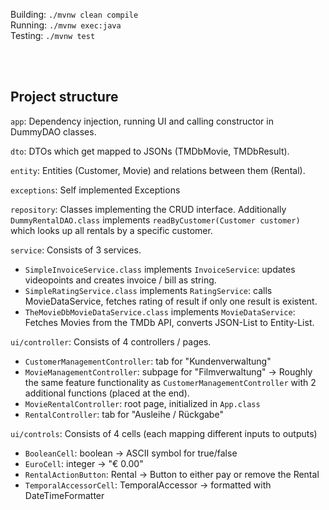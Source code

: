 Building: `./mvnw clean compile` <br>
Running: `./mvnw exec:java` <br>
Testing: `./mvnw test`

<br><br>

## Project structure

`app`: Dependency injection, running UI and calling constructor in DummyDAO classes.
<br>

`dto`: DTOs which get mapped to JSONs (TMDbMovie, TMDbResult).
<br>

`entity`: Entities (Customer, Movie) and relations between them (Rental).
<br>

`exceptions`: Self implemented Exceptions
<br>

`repository`: Classes implementing the CRUD interface. Additionally `DummyRentalDAO.class` implements
`readByCustomer(Customer customer)` which looks up all rentals by a specific customer.
<br>

`service`: Consists of 3 services.

-   `SimpleInvoiceService.class` implements `InvoiceService`: updates videopoints and creates invoice / bill as string.
-   `SimpleRatingService.class` implements `RatingService`: calls MovieDataService, fetches rating of result if only one result is existent.
-   `TheMovieDbMovieDataService.class` implements `MovieDataService`: Fetches Movies from the TMDb API, converts JSON-List to Entity-List.
    <br>

`ui/controller`: Consists of 4 controllers / pages.

-   `CustomerManagementController`: tab for "Kundenverwaltung"
-   `MovieManagementController`: subpage for "Filmverwaltung" -> Roughly the same feature functionality as `CustomerManagementController`
    with 2 additional functions (placed at the end).
-   `MovieRentalController`: root page, initialized in `App.class`
-   `RentalController`: tab for "Ausleihe / Rückgabe"
    <br>

`ui/controls`: Consists of 4 cells (each mapping different inputs to outputs)

-   `BooleanCell`: boolean -> ASCII symbol for true/false
-   `EuroCell`: integer -> "€ 0.00"
-   `RentalActionButton`: Rental -> Button to either pay or remove the Rental
-   `TemporalAccessorCell`: TemporalAccessor -> formatted with DateTimeFormatter
